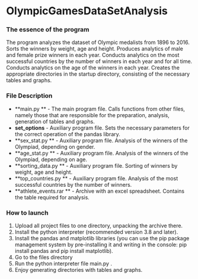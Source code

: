 # OlympicGamesDataSetAnalysis

### The essence of the program
The program analyzes the dataset of Olympic medalists from 1896 to 2016. Sorts the winners by weight, age and height. Produces analytics of male and female prize winners in each year. Conducts analytics on the most successful countries by the number of winners in each year and for all time. Conducts analytics on the age of the winners in each year. Creates the appropriate directories in the startup directory, consisting of the necessary tables and graphs.

### File Description
* **main.py ** - The main program file. 
Calls functions from other files, namely those that are responsible for the preparation, analysis, generation of tables and graphs.
* **set_options** - Auxiliary program file.
Sets the necessary parameters for the correct operation of the pandas library.
* **sex_stat.py ** - Auxiliary program file.
Analysis of the winners of the Olympiad, depending on gender.
* **age_stat.py ** - Auxiliary program file.
Analysis of the winners of the Olympiad, depending on age.
* **sorting_data.py ** - Auxiliary program file.
Sorting of winners by weight, age and height.
* **top_countries.py ** - Auxiliary program file.
Analysis of the most successful countries by the number of winners.
* **athlete_events.rar ** - Archive with an excel spreadsheet.
Contains the table required for analysis.

### How to launch
1. Upload all project files to one directory, unpacking the archive there.
2. Install the python interpreter (recommended version 3.8 and later).
3. Install the pandas and matplotlib libraries (you can use the pip package management system by pre-installing it and writing in the console: pip install pandas and pip install matplotlib).
4. Go to the files directory
5. Run the python interpreter file main.py .
6. Enjoy generating directories with tables and graphs.

